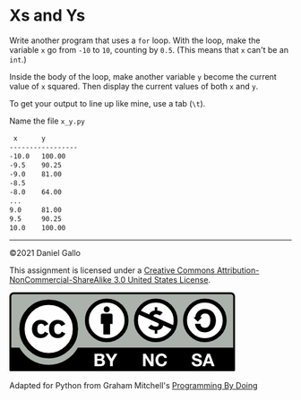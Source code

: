 # Xs and Ys


Write another program that uses a `for` loop. With the loop,
make the variable `x` go from `-10` to `10`, counting by `0.5`.
(This means that `x` can't be an `int`.)


Inside the body of the loop, make another variable `y` 
become the current value of `x` squared. Then display the
current values of both `x` and `y`.


To get your output to line up like mine, use a tab (`\t`).

Name the file `x_y.py`

```
 x      y
-----------------
-10.0   100.00
-9.5    90.25
-9.0    81.00
-8.5   
-8.0    64.00
...
9.0     81.00
9.5     90.25
10.0    100.00

```


---


©2021 Daniel Gallo


This assignment is licensed under a
[Creative Commons Attribution-NonCommercial-ShareAlike 3.0 United States License](https://creativecommons.org/licenses/by-nc-sa/3.0/us/deed.en_US).  

![Creative Commons License](images/by-nc-sa.png)





Adapted for Python from Graham Mitchell's [Programming By Doing](https://programmingbydoing.com/)